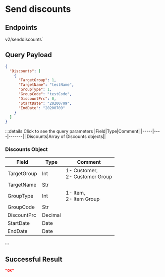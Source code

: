 # Send discounts

## Endpoints

<!--@include: @/dist/md/api_url.md-->v2/senddiscounts`

## Query Payload
```json
{
  "Discounts": [
    {
      "TargetGroup": 1,
      "TargetName": "testName",
      "GroupType": 1,
      "GroupCode": "testCode",
      "DiscountPrc": 0,
      "StartDate": "20200709",
      "EndDate": "20200709"
    }
  ]
}
```
:::details Click to see the query parameters
|Field|Type|Comment|
|-----|----|-------|
|Discounts|Array of Discounts objects||

### Discounts Object

|Field|Type|Comment|
|------|----|-------|
|TargetGroup|Int|1- Customer, <br>2- Customer Group|
|TargetName|Str||	
|GroupType|Int|1- Item, <br>2- Item Group|
|GroupCode|Str||	
|DiscountPrc|Decimal||	
|StartDate|Date||	
|EndDate|Date||
:::

## Successful Result
```json
"OK"
```